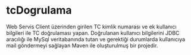 # tcDogrulama
Web Servis Client üzerinden girilen TC kimlik numarası ve ek kullanıcı bilgileri ile TC doğrulaması yapan. Doğrulanan kullanıcı bilgilerini JDBC aracılığı ile MySql veritabanında tutan ve gerektiği durumlarda kullanıcıya mail göndermeyi sağlayan Maven ile oluşturulmuş bir projedir.
